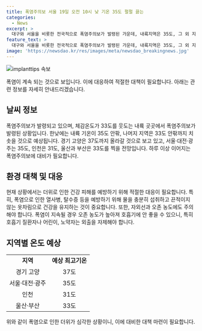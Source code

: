 ```yaml
---
title: 폭염주의보 서울 19일 오전 10시 낮 기온 35도 펄펄 끓는
categories:
  - News
excerpt: >
  대구와 서울을 비롯한 전국적으로 폭염주의보가 발령된 가운데, 내륙지역은 35도, 그 외 지역은 33도 안팎까지 올라갈 것으로 예상됩니다. 강원 강릉은 열대야에 시달리며, 일부 지역은 오존 농도가 매우 높아 호흡기 질환자들은 외출을 자제해야 합니다. 특히 경기 고양은 37도까지 치솟을 전망이며, 무더운 한낮에는 적정한 대비가 필요합니다.
feature_text: >
  대구와 서울을 비롯한 전국적으로 폭염주의보가 발령된 가운데, 내륙지역은 35도, 그 외 지역은 33도 안팎까지 올라갈 것으로 예상됩니다. 강원 강릉은 열대야에 시달리며, 일부 지역은 오존 농도가 매우 높아 호흡기 질환자들은 외출을 자제해야 합니다. 특히 경기 고양은 37도까지 치솟을 전망이며, 무더운 한낮에는 적정한 대비가 필요합니다.
image: 'https://newsdao.kr/res/images/meta/newsdao_breakingnews.jpg'
---
```


<p><img src="https://newsdao.kr/res/images/meta/newsdao_breakingnews.jpg" alt="implanttips 속보" /></p>

<p data-ke-size="size16">폭염이 계속 되는 것으로 보입니다. 이에 대응하여 적절한 대책이 필요합니다. 아래는 관련 정보를 자세히 안내드리겠습니다.</p>

<h2 data-ke-size="size26">날씨 정보</h2>

<p data-ke-size="size16">폭염주의보가 발령되고 있으며, 체감온도가 33도를 웃도는 내륙 곳곳에서 폭염주의보가 발령된 상황입니다. 한낮에는 내륙 기온이 35도 안팎, 나머지 지역은 33도 안팎까지 치솟을 것으로 예상됩니다. 경기 고양은 37도까지 올라갈 것으로 보고 있고, 서울·대전·광주는 35도, 인천은 31도, 울산과 부산은 33도를 찍을 전망입니다. 하루 이상 이어지는 폭염주의보에 대비가 필요합니다.</p>

<h2 data-ke-size="size26">환경 대책 및 대응</h2>

<p data-ke-size="size16">현재 상황에서는 더위로 인한 건강 피해를 예방하기 위해 적절한 대응이 필요합니다. 특히, 폭염으로 인한 열사병, 탈수증 등을 예방하기 위해 물을 충분히 섭취하고 끈적이지 않는 옷차림으로 건강을 유지하는 것이 중요합니다. 또한, 자외선과 오존 농도에도 주의해야 합니다. 폭염이 지속될 경우 오존 농도가 높아져 호흡기에 안 좋을 수 있으니, 특히 호흡기 질환자나 어린이, 노약자는 외출을 자제해야 합니다.</p>

<h2 data-ke-size="size26">지역별 온도 예상</h2>

<table>
  <tr>
    <td style="text-align: center; height: 17px;"><b>지역</b></td>
    <td style="text-align: center; height: 17px;"><b>예상 최고기온</b></td>
  </tr>
  <tr>
    <td style="text-align: center; height: 17px;">경기 고양</td>
    <td style="text-align: center; height: 17px;">37도</td>
  </tr>
  <tr>
    <td style="text-align: center; height: 17px;">서울·대전·광주</td>
    <td style="text-align: center; height: 17px;">35도</td>
  </tr>
  <tr>
    <td style="text-align: center; height: 17px;">인천</td>
    <td style="text-align: center; height: 17px;">31도</td>
  </tr>
  <tr>
    <td style="text-align: center; height: 17px;">울산·부산</td>
    <td style="text-align: center; height: 17px;">33도</td>
  </tr>
</table>

<p data-ke-size="size16">위와 같이 폭염으로 인한 더위가 심각한 상황이니, 이에 대비한 대책 마련이 필요합니다.</p>


